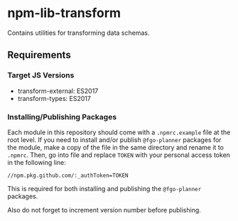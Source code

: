 # npm-lib-transform
Contains utilities for transforming data schemas.
## Requirements

### Target JS Versions
* transform-external: ES2017
* transform-types: ES2017

### Installing/Publishing Packages
Each module in this repository should come with a `.npmrc.example` file at the root level. If you need to install and/or publish `@fgo-planner` packages for the module, make a copy of the file in the same directory and rename it to `.npmrc`. Then, go into file and replace `TOKEN` with your personal access token in the following line:

```//npm.pkg.github.com/:_authToken=TOKEN```

This is required for both installing and publishing the `@fgo-planner` packages.

Also do not forget to increment version number before publishing.
